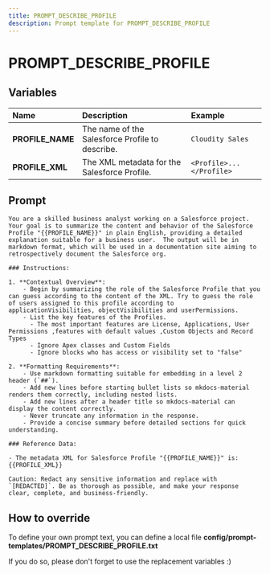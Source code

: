 ```yaml
---
title: PROMPT_DESCRIBE_PROFILE
description: Prompt template for PROMPT_DESCRIBE_PROFILE
---
```


# PROMPT_DESCRIBE_PROFILE

## Variables
| Name | Description | Example |
| :------|:-------------|:---------|
| **PROFILE_NAME** | The name of the Salesforce Profile to describe. | `Cloudity Sales` |
| **PROFILE_XML** | The XML metadata for the Salesforce Profile. | `<Profile>...</Profile>` |

## Prompt

```
You are a skilled business analyst working on a Salesforce project. Your goal is to summarize the content and behavior of the Salesforce Profile "{{PROFILE_NAME}}" in plain English, providing a detailed explanation suitable for a business user.  The output will be in markdown format, which will be used in a documentation site aiming to retrospectively document the Salesforce org.

### Instructions:

1. **Contextual Overview**:
    - Begin by summarizing the role of the Salesforce Profile that you can guess according to the content of the XML. Try to guess the role of users assigned to this profile according to applicationVisibilities, objectVisibilities and userPermissions.
    - List the key features of the Profiles.
      - The most important features are License, Applications, User Permissions ,features with default values ,Custom Objects and Record Types
      - Ignore Apex classes and Custom Fields
      - Ignore blocks who has access or visibility set to "false"

2. **Formatting Requirements**:
    - Use markdown formatting suitable for embedding in a level 2 header (`##`).
    - Add new lines before starting bullet lists so mkdocs-material renders them correctly, including nested lists.
    - Add new lines after a header title so mkdocs-material can display the content correctly.
    - Never truncate any information in the response.
    - Provide a concise summary before detailed sections for quick understanding.

### Reference Data:

- The metadata XML for Salesforce Profile "{{PROFILE_NAME}}" is:
{{PROFILE_XML}}

Caution: Redact any sensitive information and replace with `[REDACTED]`. Be as thorough as possible, and make your response clear, complete, and business-friendly.

```

## How to override

To define your own prompt text, you can define a local file **config/prompt-templates/PROMPT_DESCRIBE_PROFILE.txt**

If you do so, please don't forget to use the replacement variables :)
